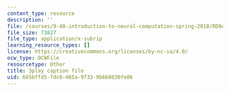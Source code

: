 ```yaml
---
content_type: resource
description: ''
file: /courses/9-40-introduction-to-neural-computation-spring-2018/RD9AWDdj-Yk_captions.vtt
file_size: 73827
file_type: application/x-subrip
learning_resource_types: []
license: https://creativecommons.org/licenses/by-nc-sa/4.0/
ocw_type: OCWFile
resourcetype: Other
title: 3play caption file
uid: 665bffd5-fdc0-465a-9f33-9b668030fe06
---
```

